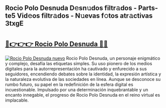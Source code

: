 ## Rocio Polo Desnuda D𝚎sn𝚞dos filtr𝚊dos - Parts-te5 Vid𝚎os filtr𝚊dos - N𝚞evas f𝚘tos atr𝚊ctivas 3txgE

# <h2><a href="http://mbafo71.tromn.icu/?c=Rocio+Polo+Desnuda">🔗👉👉👉 Rocio Polo Desnuda 🔗🔗</a></h2>

[![Rocio Polo Desnuda nuevo](https://i.imgur.com/pEAQMta.gif)](http://mbafo71.tromn.icu/?c=Rocio+Polo+Desnuda)
Rocio Polo Desnuda, un personaje enigmático y complejo, desafía las etiquetas simples. Su uso pionero de los medios digitales para la autorrepresentación ha cautivado y enfurecido a sus seguidores, encendiendo debates sobre la identidad, la expresión artística y la naturaleza evolutiva de las sociedades en línea. Aunque se desconoce su rumbo futuro, su papel en la redefinición de la esfera digital es incuestionable. Impulsado por una determinación inquebrantable y un encanto innegable, el progreso de Rocio Polo Desnuda en el reino virtual es implacable.
